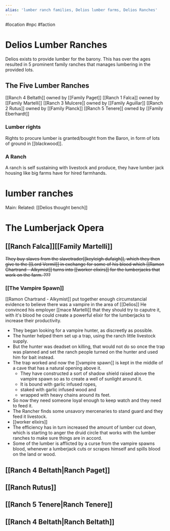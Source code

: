 ```yaml
---
alias: 'lumber ranch families, Delios lumber farms, Delios Ranches'
---
```

#location #npc #faction 

# Delios Lumber Ranches
Delios exists to provide lumber for the barony.
This has over the ages resulted in 5 prominent family ranches that manages lumbering in the provided lots.

## The Five Lumber Ranches
[[Ranch 4 Beltath]] owned by [[Family Paget]]
[[Ranch 1 Falca]] owned by [[Family Martelli]]
[[Ranch 3 Mulcere]] owned by [[Family Aguillar]]
[[Ranch 2 Rutus]] owned by [[Family Planck]]
[[Ranch 5 Tenere]] owned by [[Family Eberhardt]]

### Lumber rights
Rights to procure lumber is granted/bought from the Baron, in form of lots of ground in [[blackwood]]. 

### A Ranch
A ranch is self sustaining with livestock and produce, they have lumber jack housing like big farms have for hired farmhands.

# lumber ranches
Main:
Related: [[Delios thought bench]]

# The Lumberjack Opera
## [[Ranch Falca]][[Family Martelli]] 
~~They buy slaves from the slavetrader[[keyleigh dufaigh]], which they then give to the [[Lord Vermil]] in exchange for some of his blood which [[Ramon Chartrand - Alkymist]] turns into [[worker elixirs]] for the lumberjacks that work on the farm. ???~~
### [[The Vampire Spawn]]
[[Ramon Chartrand - Alkymist]]  put together enough circumstancial evidence to believe there was a vampire in the area of [[Delios]] He convinced his employer [[mace Martelli]] that they should try to caputre it, with it's blood he could create a powerful elixir for the lumberjacks to increase their productivity. 
- They began looking for a vampire hunter, as discreetly as possible. 
- The hunter helped them set up a trap, using the ranch little livestock supply. 
- But the hunter was deadset on killing, that would not do so once the trap was planned and set the ranch people turned on the hunter and used him for bait instead. 
- The trap worked and now the [[vampire spawn]] is kept in the middle of a cave that has a natural opening above it. 
	- They have constructed a sort of shadow shield raised above the vampire spawn so as to create a well of sunlight around it. 
	- It is bound with garlic infused ropes, 
	- staked with garlic infused wood and 
	- wrapped with heavy chains around its feet. 
- So now they need someone loyal enough to keep watch and they need to feed it. 
- The Rancher finds some unsavory mercenaries to stand guard and they feed it livestock. 
- [[worker elixirs]]
- The efficiency has in turn increased the amount of lumber cut down, which is starting to anger the druid circle that works with the lumber ranches to make sure things are in accord. 
- Some of the lumber is afflicted by a curse from the vampire spawns blood, whenever a lumberjack cuts or scrapes himself and spills blood on the land or wood.

## [[Ranch 4 Beltath|Ranch Paget]]
## [[Ranch Rutus]]
## [[Ranch 5 Tenere|Ranch Tenere]]
## [[Ranch 4 Beltath|Ranch Beltath]]